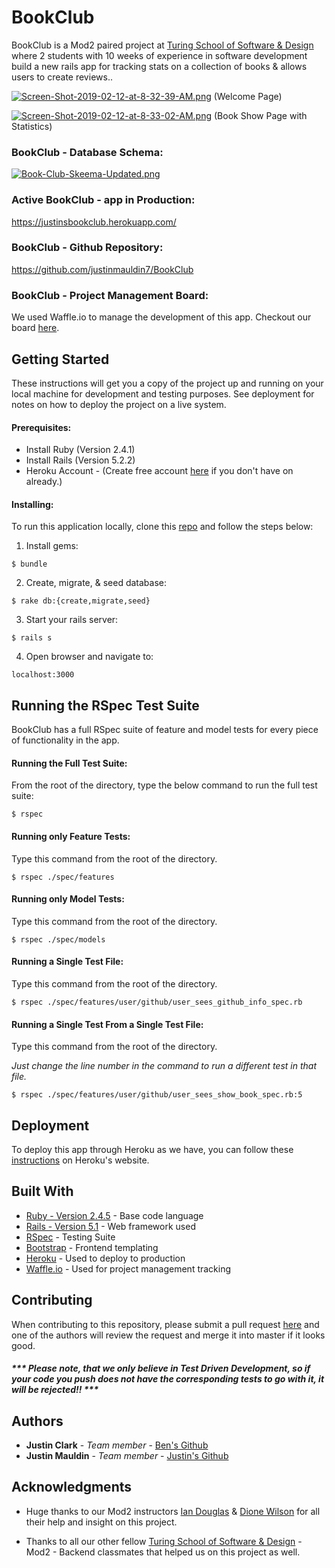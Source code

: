 # BookClub


BookClub is a Mod2 paired project at [Turing School of Software & Design](https://turing.io/) where 2 students with 10 weeks of experience in software development build a new rails app for tracking stats on a collection of books & allows users to create reviews..



[![Screen-Shot-2019-02-12-at-8-32-39-AM.png](https://i.postimg.cc/D0PRvVzd/Screen-Shot-2019-02-12-at-8-32-39-AM.png)](https://postimg.cc/K340fHBR)
(Welcome Page)


[![Screen-Shot-2019-02-12-at-8-33-02-AM.png](https://i.postimg.cc/3rtBTJ8f/Screen-Shot-2019-02-12-at-8-33-02-AM.png)](https://postimg.cc/xqbHGQbL)
(Book Show Page with Statistics)


### BookClub - Database Schema:

[![Book-Club-Skeema-Updated.png](https://i.postimg.cc/05XBCCwN/Book-Club-Skeema-Updated.png)](https://postimg.cc/3Wp18m9M)


### Active BookClub - app in Production:

https://justinsbookclub.herokuapp.com/

### BookClub - Github Repository:
https://github.com/justinmauldin7/BookClub


### BookClub - Project Management Board:

We used Waffle.io to manage the development of this app.  Checkout our board [here](https://waffle.io/jpclark6/BookClub).


## Getting Started

These instructions will get you a copy of the project up and running on your local machine for development and testing purposes. See deployment for notes on how to deploy the project on a live system.

#### Prerequisites:

* Install Ruby (Version 2.4.1)
* Install Rails (Version 5.2.2)
* Heroku Account - (Create free account [here](https://signup.heroku.com/) if you don't have on already.)


#### Installing:

To run this application locally, clone this [repo](https://github.com/bendelonlee/brownfield-of-dreams) and follow the steps below:

1) Install gems:
```
$ bundle
```

2) Create, migrate, & seed database:
```
$ rake db:{create,migrate,seed}
```

3) Start your rails server:
```
$ rails s
```


4) Open browser and navigate to:

```
localhost:3000
```


## Running the RSpec Test Suite

BookClub has a full RSpec suite of feature and model tests for every piece of functionality in the app.

#### Running the Full Test Suite:

From the root of the directory, type the below command to run the full test suite:

```
$ rspec
```

#### Running only Feature Tests:

Type this command from the root of the directory.

```
$ rspec ./spec/features
```
#### Running only Model Tests:

Type this command from the root of the directory.

```
$ rspec ./spec/models
```

#### Running a Single Test File:

Type this command from the root of the directory.

```
$ rspec ./spec/features/user/github/user_sees_github_info_spec.rb

```
#### Running a Single Test From a Single Test File:

Type this command from the root of the directory.

*Just change the line number in the command to run a different test in that file.*

```
$ rspec ./spec/features/user/github/user_sees_show_book_spec.rb:5
```


## Deployment

To deploy this app through Heroku as we have, you can follow these [instructions](https://devcenter.heroku.com/articles/git) on Heroku's website.

## Built With

* [Ruby - Version 2.4.5](https://ruby-doc.org/core-2.4.5/) - Base code language
* [Rails - Version 5.1](https://guides.rubyonrails.org/v5.1/) - Web framework used
* [RSpec](http://rspec.info/documentation/) - Testing Suite
* [Bootstrap](https://getbootstrap.com/) - Frontend templating
* [Heroku](https://www.heroku.com/) - Used to deploy to production
* [Waffle.io](https://waffle.io/) - Used for project management tracking


## Contributing

When contributing to this repository, please submit a pull request [here](https://github.com/justinmauldin7/BookClub) and one of the authors will review the request and merge it into master if it looks good.

##### *** Please note, that we only believe in Test Driven Development, so if your code you push does not have the corresponding tests to go with it, it will be rejected!! *** #####

## Authors

* **Justin Clark** - *Team member* - [Ben's Github](https://github.com/jpclark6)
* **Justin Mauldin** - *Team member* - [Justin's Github](https://github.com/justinmauldin7)


## Acknowledgments

* Huge thanks to our Mod2 instructors [Ian Douglas](https://iandouglas.com/) & [Dione Wilson](https://github.com/dionew1) for all their help and insight on this project.

* Thanks to all our other fellow [Turing School of Software & Design](https://turing.io/) - Mod2 - Backend classmates that helped us on this project as well.
